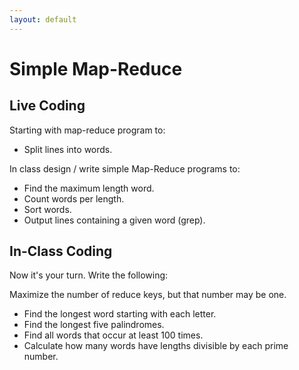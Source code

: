 ```yaml
---
layout: default
---
```


# Simple Map-Reduce

## Live Coding

Starting with map-reduce program to:

 - Split lines into words.

In class design / write simple Map-Reduce programs to:

 - Find the maximum length word.
 - Count words per length.
 - Sort words.
 - Output lines containing a given word (grep).
 
## In-Class Coding

Now it's your turn. Write the following:

Maximize the number of reduce keys, but that number may be one.

 - Find the longest word starting with each letter.
 - Find the longest five palindromes.
 - Find all words that occur at least 100 times.
 - Calculate how many words have lengths divisible by
   each prime number.
